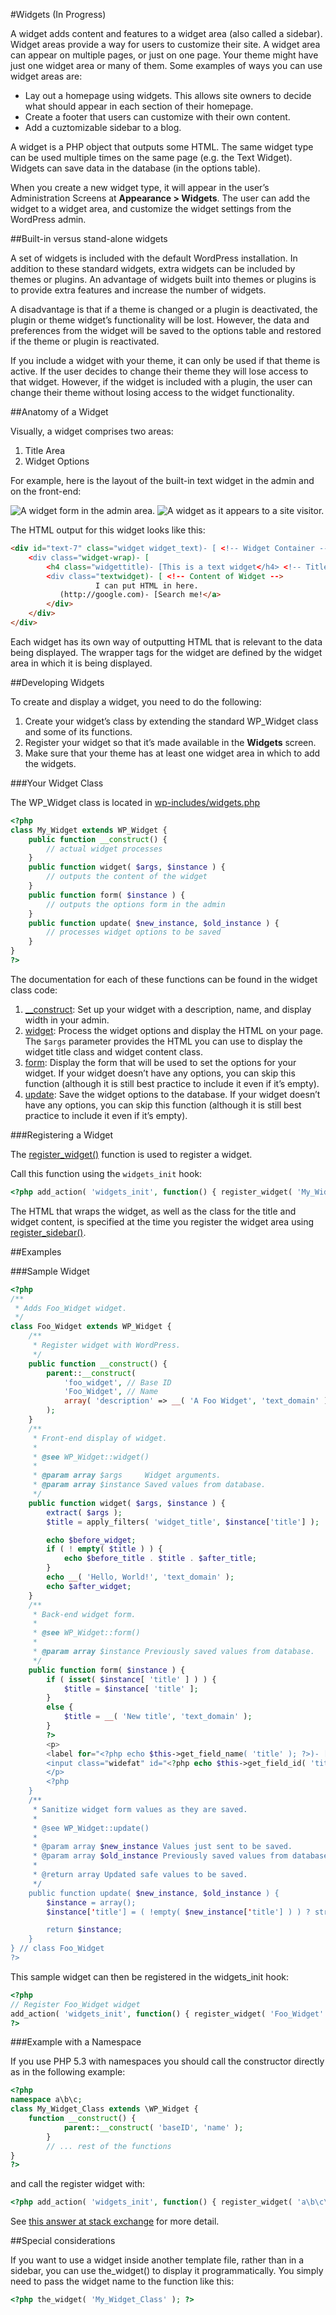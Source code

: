 #Widgets (In Progress)

A widget adds content and features to a widget area (also called a sidebar). Widget areas provide a way for users to customize their site. A widget area can appear on multiple pages, or just on one page. Your theme might have just one widget area or many of them. Some examples of ways you can use widget areas are:

- Lay out a homepage using widgets. This allows site owners to decide what should appear in each section of their homepage.
- Create a footer that users can customize with their own content.
- Add a cuztomizable sidebar to a blog.

A widget is a PHP object that outputs some HTML. The same widget type can be used multiple times on the same page (e.g. the Text Widget). Widgets can save data in the database (in the options table).

When you create a new widget type, it will appear in the user’s Administration Screens at **Appearance > Widgets**. The user can add the widget to a widget area, and customize the widget settings from the WordPress admin.

##Built-in versus stand-alone widgets

A set of widgets is included with the default WordPress installation. In addition to these standard widgets, extra widgets can be included by themes or plugins. An advantage of widgets built into themes or plugins is to provide extra features and increase the number of widgets.

A disadvantage is that if a theme is changed or a plugin is deactivated, the plugin or theme widget’s functionality will be lost. However, the data and preferences from the widget will be saved to the options table and restored if the theme or plugin is reactivated.

If you include a widget with your theme, it can only be used if that theme is active. If the user decides to change their theme they will lose access to that widget. However, if the widget is included with a plugin, the user can change their theme without losing access to the widget functionality.

##Anatomy of a Widget

Visually, a widget comprises two areas:

1. Title Area
2. Widget Options

For example, here is the layout of the built-in text widget in the admin and on the front-end:

![A widget form in the admin area.](https://make.wordpress.org/docs/files/2013/06/widget_visual.png)
![A widget as it appears to a site visitor.](https://make.wordpress.org/docs/files/2013/06/Widget-front-end.png)

The HTML output for this widget looks like this:

```html
<div id="text-7" class="widget widget_text)- [ <!-- Widget Container -->
    <div class="widget-wrap)- [
        <h4 class="widgettitle)- [This is a text widget</h4> <!-- Title -->
        <div class="textwidget)- [ <!-- Content of Widget -->
                   I can put HTML in here.
           (http://google.com)- [Search me!</a>
        </div>
    </div>
</div>
```

Each widget has its own way of outputting HTML that is relevant to the data being displayed. The wrapper tags for the widget are defined by the widget area in which it is being displayed.

##Developing Widgets

To create and display a widget, you need to do the following:

1. Create your widget’s class by extending the standard WP_Widget class and some of its functions.
2. Register your widget so that it’s made available in the **Widgets** screen.
3. Make sure that your theme has at least one widget area in which to add the widgets.

###Your Widget Class

The WP_Widget class is located in [wp-includes/widgets.php](https://core.trac.wordpress.org/browser/tags/3.5.1/wp-includes/widgets.php#L0)

```php
<?php
class My_Widget extends WP_Widget {
    public function __construct() {
        // actual widget processes
    }
    public function widget( $args, $instance ) {
        // outputs the content of the widget
    }
    public function form( $instance ) {
        // outputs the options form in the admin
    }
    public function update( $new_instance, $old_instance ) {
        // processes widget options to be saved
    }
}
?>
```

The documentation for each of these functions can be found in the widget class code:

1. [__construct](https://core.trac.wordpress.org/browser/tags/3.5.2/wp-includes/widgets.php#L81): Set up your widget with a description, name, and display width in your admin.
2. [widget](https://core.trac.wordpress.org/browser/tags/3.5.2/wp-includes/widgets.php#L44): Process the widget options and display the HTML on your page. The `$args` parameter provides the HTML you can use to display the widget title class and widget content class.
3. [form](https://core.trac.wordpress.org/browser/tags/3.5.2/wp-includes/widgets.php#L66): Display the form that will be used to set the options for your widget. If your widget doesn’t have any options, you can skip this function (although it is still best practice to include it even if it’s empty).
4. [update](https://core.trac.wordpress.org/browser/tags/3.5.2/wp-includes/widgets.php#L58): Save the widget options to the database. If your widget doesn’t have any options, you can skip this function (although it is still best practice to include it even if it’s empty).

###Registering a Widget

The [register_widget()](https://developer.wordpress.org/reference/functions/register_widget/) function is used to register a widget.

Call this function using the `widgets_init` hook:

```php
<?php add_action( 'widgets_init', function() { register_widget( 'My_Widget' ); } ); ?>
```

The HTML that wraps the widget, as well as the class for the title and widget content, is specified at the time you register the widget area using [register_sidebar()](https://developer.wordpress.org/reference/functions/register_sidebar/).

##Examples

###Sample Widget

```php
<?php
/**
 * Adds Foo_Widget widget.
 */
class Foo_Widget extends WP_Widget {
    /**
     * Register widget with WordPress.
     */
    public function __construct() {
        parent::__construct(
            'foo_widget', // Base ID
            'Foo_Widget', // Name
            array( 'description' => __( 'A Foo Widget', 'text_domain' ), ) // Args
        );
    }
    /**
     * Front-end display of widget.
     *
     * @see WP_Widget::widget()
     *
     * @param array $args     Widget arguments.
     * @param array $instance Saved values from database.
     */
    public function widget( $args, $instance ) {
        extract( $args );
        $title = apply_filters( 'widget_title', $instance['title'] );

        echo $before_widget;
        if ( ! empty( $title ) ) {
            echo $before_title . $title . $after_title;
        }
        echo __( 'Hello, World!', 'text_domain' );
        echo $after_widget;
    }
    /**
     * Back-end widget form.
     *
     * @see WP_Widget::form()
     *
     * @param array $instance Previously saved values from database.
     */
    public function form( $instance ) {
        if ( isset( $instance[ 'title' ] ) ) {
            $title = $instance[ 'title' ];
        }
        else {
            $title = __( 'New title', 'text_domain' );
        }
        ?>
        <p>
        <label for="<?php echo $this->get_field_name( 'title' ); ?>)- [<?php _e( 'Title:' ); ?></label>
        <input class="widefat" id="<?php echo $this->get_field_id( 'title' ); ?>" name="<?php echo $this->get_field_name( 'title' ); ?>" type="text" value="<?php echo esc_attr( $title ); ?>" />
        </p>
        <?php
    }
    /**
     * Sanitize widget form values as they are saved.
     *
     * @see WP_Widget::update()
     *
     * @param array $new_instance Values just sent to be saved.
     * @param array $old_instance Previously saved values from database.
     *
     * @return array Updated safe values to be saved.
     */
    public function update( $new_instance, $old_instance ) {
        $instance = array();
        $instance['title'] = ( !empty( $new_instance['title'] ) ) ? strip_tags( $new_instance['title'] ) : '';

        return $instance;
    }
} // class Foo_Widget
?>
```

This sample widget can then be registered in the widgets_init hook:

```php
<?php
// Register Foo_Widget widget
add_action( 'widgets_init', function() { register_widget( 'Foo_Widget' ); } );
?>
```

###Example with a Namespace

If you use PHP 5.3 with namespaces you should call the constructor directly as in the following example:

```php
<?php
namespace a\b\c;
class My_Widget_Class extends \WP_Widget {
    function __construct() {
            parent::__construct( 'baseID', 'name' );
        }
        // ... rest of the functions
}
?>
```

and call the register widget with:

```php
<?php add_action( 'widgets_init', function() { register_widget( 'a\b\c\My_Widget_Class' ); } ); ?>
```

See [this answer at stack exchange](http://stackoverflow.com/questions/5247302/php-namespace-5-3-and-wordpress-widget/5247436#5247436) for more detail.

##Special considerations

If you want to use a widget inside another template file, rather than in a sidebar, you can use the_widget() to display it programmatically. You simply need to pass the widget name to the function like this:

```php
<?php the_widget( 'My_Widget_Class' ); ?>
```